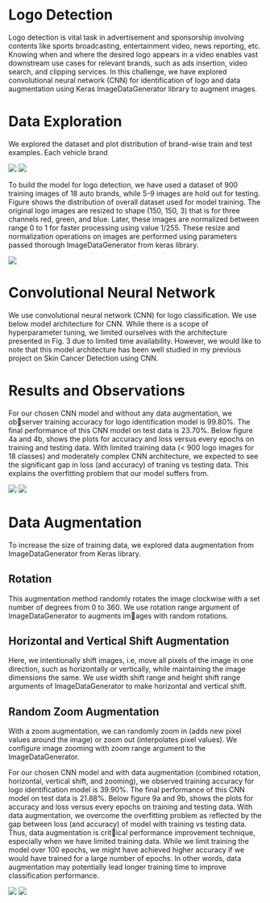 # Logo Detection

Logo detection is vital task in advertisement and sponsorship involving contents like sports broadcasting, entertainment video, news reporting, etc.
Knowing when and where the desired logo appears in a video enables vast
downstream use cases for relevant brands, such as ads insertion, video search,
and clipping services. In this challenge, we have explored convolutional neural network (CNN) for identification of logo and data augmentation using
Keras ImageDataGenerator library to augment images.

# Data Exploration
We explored the dataset and plot distribution of brand-wise train and test
examples. Each vehicle brand

![](Plots/dataset_distribution.png)
![](Plots/class_sample_images.png)

To build the model for logo detection, we have used a dataset of 900 training
images of 18 auto brands, while 5-9 images are hold out for testing. Figure shows the distribution of overall dataset used for model training. The original logo images are resized to shape (150, 150, 3) that is for three channels red, green, and blue. Later, these images are normalized between
range 0 to 1 for faster processing using value 1/255. These resize and normalization operations on images are performed using parameters passed thorough
ImageDataGenerator from keras library.

![](Plots/model_224.png)


# Convolutional Neural Network
We use convolutional neural network (CNN) for logo classification. We use
below model architecture for CNN. While there is a scope of hyperparameter
tuning, we limited ourselves with the architecture presented in Fig. 3 due
to limited time availability. However, we would like to note that this model
architecture has been well studied in my previous project on Skin Cancer
Detection using CNN.

# Results and Observations
For our chosen CNN model and without any data augmentation, we observer training accuracy for logo identification model is 99.80%. The final
performance of this CNN model on test data is 23.70%.
Below figure 4a and 4b, shows the plots for accuracy and loss versus every
epochs on training and testing data. With limited training data (< 900
logo images for 18 classes) and moderately complex CNN architecture, we
expected to see the significant gap in loss (and accuracy) of traning vs testing
data. This explains the overfitting problem that our model suffers from.

![](Plots/accuracy.png)
![](Plots/loss.png)

# Data Augmentation
To increase the size of training data, we explored data augmentation from
ImageDataGenerator from Keras library.

## Rotation
This augmentation method randomly rotates the image clockwise with a set
number of degrees from 0 to 360.
We use rotation range argument of ImageDataGenerator to augments images with random rotations.

## Horizontal and Vertical Shift Augmentation
Here, we intentionally shift images, i.e, move all pixels of the image in one
direction, such as horizontally or vertically, while maintaining the image
dimensions the same.
We use width shift range and height shift range arguments of ImageDataGenerator
to make horizontal and vertical shift.

## Random Zoom Augmentation
With a zoom augmentation, we can randomly zoom in (adds new pixel values
around the image) or zoom out (interpolates pixel values).
We configure image zooming with zoom range argument to the ImageDataGenerator.

For our chosen CNN model and with data augmentation (combined rotation,
horizontal, vertical shift, and zooming), we observed training accuracy for
logo identification model is 39.90%. The final performance of this CNN
model on test data is 21.88%.
Below figure 9a and 9b, shows the plots for accuracy and loss versus every
epochs on training and testing data. With data augmentation, we overcome
the overfitting problem as reflected by the gap between loss (and accuracy)
of model with training vs testing data. Thus, data augmentation is critical performance improvement technique, especially when we have limited
training data. While we limit training the model over 100 epochs, we might
have achieved higher accuracy if we would have trained for a large number
of epochs. In other words, data augmentation may potentially lead longer
training time to improve classification performance.

![](Plots/accuracy_augment.png)
![](Plots/loss_augment.png)

